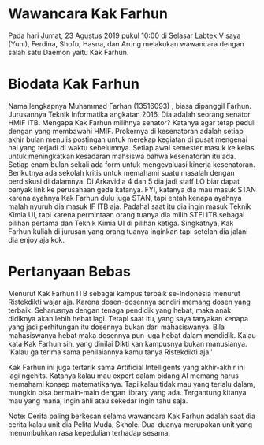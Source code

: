 # Wawancara Kak Farhun

Pada hari Jumat, 23 Agustus 2019 pukul 10:00 di Selasar Labtek V saya (Yuni), Ferdina, Shofu, Hasna, dan Arung melakukan wawancara dengan salah satu Daemon yaitu Kak Farhun.

<foto>

# Biodata Kak Farhun

Nama lengkapnya Muhammad Farhan (13516093) , biasa dipanggil Farhun. Jurusannya Teknik Informatika angkatan 2016. Dia adalah seorang senator HMIF ITB. Mengapa Kak Farhun milihnya senator? Katanya agar tetap peduli dengan yang membawahi HMIF. Prokernya di kesenatoran adalah setiap akhir bulan menulis postingan untuk merekap kegiatan di pusat mengenai hal yang terjadi di waktu sebelumnya. Setiap awal semester masuk ke kelas untuk meningkatkan kesadaran mahsiswa bahwa kesenatoran itu ada. Setiap enam bulan sekali ada form untuk mengevaluasi kinerja kesenatoran. Berikutnya ada sekolah kritis untuk memahami suatu masalah dengan berdiskusi di dalamnya. Di Arkavidia 4 dan 5 dia jadi staff LO biar dapat banyak link ke perusahaan gede katanya. FYI, katanya dia mau masuk STAN karena ayahnya Kak Farhun dulu juga STAN, tapi entah kenapa ayahnya malah nyuruh dia masuk IF ITB aja. Padahal saat itu dia ingin masuk Teknik Kimia UI, tapi karena permintaan orang tuanya dia milih STEI ITB sebagai pilihan pertama dan Teknik Kimia UI di pilihan ketiga. Singkatnya, Kak Farhun kuliah di jurusan yang orang tuanya inginkan tapi setelah dia jalani dia enjoy aja kok.

# Pertanyaan Bebas

Menurut Kak Farhun ITB sebagai kampus terbaik se-Indonesia menurut Ristekdikti wajar aja. Karena dosen-dosennya sendiri memang dosen yang terbaik. Seharusnya dengan tenaga pendidik yang hebat, maka anak didiknya akan lebih hebat lagi. Tetapi saat itu, yang saya tanyakan kenapa yang jadi perhitungan itu dosennya bukan dari mahasiswanya. Bila mahasiswanya hebat maka dosennya pun juga hebat dalam mendidik. Kalau kata Kak Farhun sih, yang dinilai Dikti kan kampusnya bukan manusianya. 'Kalau ga terima sama penilaiannya kamu tanya Ristekdikti aja.'

Kak Farhun ini juga tertarik sama Artificial Intelligents yang akhir-akhir ini lagi ngehits. Katanya kalau mau expert dalam bidang AI memang harus memahami konsep matematikanya. Tapi kalau tidak mau yang terlalu dalam, mungkin bisa bermain-main dengan library yang ada. Tergantung kitanya mau yang mana, ingin ahli atau sekedar ingin tahu saja.

Note: Cerita paling berkesan selama wawancara Kak Farhun adalah saat dia cerita kalau unit dia Pelita Muda, Skhole. Dua-duanya merupakan unit yang menumbuhkan rasa kepedulian terhadap sesama.